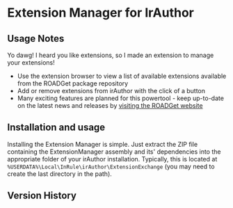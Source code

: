 # Extension Manager for IrAuthor

## Usage Notes
Yo dawg! I heard you like extensions, so I made an extension to manage your extensions! 
* Use the extension browser to view a list of available extensions available from the ROADGet package repository
* Add or remove extensions from irAuthor with the click of a button
* Many exciting features are planned for this powertool - keep up-to-date on the latest news and releases by [visiting the ROADGet website](http://roadget.azurewebsites.net)

## Installation and usage
Installing the Extension Manager is simple. Just extract the ZIP file containing the ExtensionManager assembly and its' dependencies into the appropriate folder of your irAuthor installation.
Typically, this is located at `%USERDATA%\Local\InRule\irAuthor\ExtensionExchange` (you may need to create the last directory in the path).

## Version History